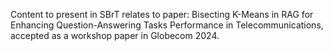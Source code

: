 Content to present in SBrT relates to paper: Bisecting K-Means in RAG for Enhancing Question-Answering Tasks Performance in Telecommunications, accepted as a workshop paper in Globecom 2024.
